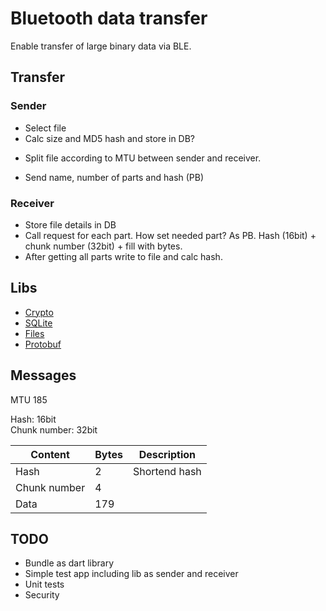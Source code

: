 # Bluetooth data transfer

Enable transfer of large binary data via BLE.

## Transfer

### Sender 

* Select file
* Calc size and MD5 hash and store in DB?
+ Split file according to MTU between sender and receiver.
* Send name, number of parts and hash (PB)

### Receiver

* Store file details in DB
* Call request for each part. How set needed part? As PB. Hash (16bit) + chunk number (32bit) + fill with bytes.
* After getting all parts write to file and calc hash.

## Libs

* [Crypto](https://pub.dev/packages/crypto)
* [SQLite](https://pub.dev/packages/floor)
* [Files](https://docs.flutter.dev/cookbook/persistence/reading-writing-files)
* [Protobuf](https://developers.google.com/protocol-buffers/docs/darttutorial)

## Messages

MTU 185

Hash:           16bit      
Chunk number:   32bit

| Content      | Bytes | Description   |
|--------------|-------|---------------|
| Hash         |     2 | Shortend hash |
| Chunk number |     4 |               |
| Data         |   179 |               |

## TODO

* Bundle as dart library
* Simple test app including lib as sender and receiver
* Unit tests
* Security
 